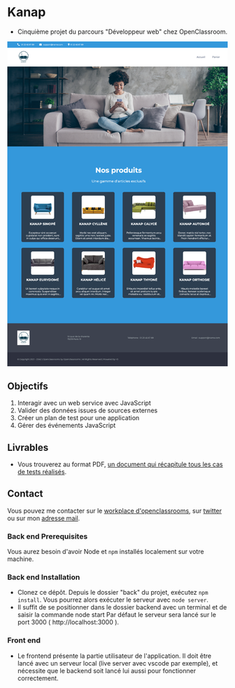 # Kanap

-   Cinquième projet du parcours "Développeur web" chez OpenClassroom.

![screenshot du site](./front/images/Accueil_Desktop.png)

## Objectifs

1. Interagir avec un web service avec JavaScript
2. Valider des données issues de sources externes
3. Créer un plan de test pour une application
4. Gérer des événements JavaScript

## Livrables

-   Vous trouverez au format PDF, [un document qui récapitule tous les cas de tests réalisés](./Talgorn_Vincent_2_plan_test_072022.pdf).

## Contact

Vous pouvez me contacter sur le [workplace d'openclassrooms](https://openclassrooms.workplace.com/profile.php?id=100081178936136), sur [twitter](https://twitter.com/TalgornVincent) ou sur mon [adresse mail](mailto:talgorn.v@gmail.com).

### Back end Prerequisites

Vous aurez besoin d'avoir Node et `npm` installés localement sur votre machine.

### Back end Installation

-   Clonez ce dépôt. Depuis le dossier "back" du projet, exécutez `npm install`. Vous pourrez alors exécuter le serveur avec `node server`.
-   Il suffit de se positionner dans le dossier backend avec un terminal et de saisir la commande node start Par défaut le serveur sera lancé sur le port 3000 ( http://localhost:3000 ).

### Front end

-   Le frontend présente la partie utilisateur de l'application. Il doit être lancé avec un serveur local (live server avec vscode par exemple), et nécessite que le backend soit lancé lui aussi pour fonctionner correctement.
